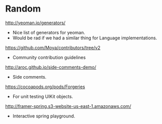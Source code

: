 # Random

http://yeoman.io/generators/

- Nice list of generators for yeoman.
- Would be rad if we had a similar thing for Language implementations.

https://github.com/Moya/contributors/tree/v2

- Community contribution guidelines

http://aroc.github.io/side-comments-demo/

- Side comments.

https://cocoapods.org/pods/Forgeries

- For unit testing UIKit objects.

http://framer-spring.s3-website-us-east-1.amazonaws.com/

- Interactive spring playground.

